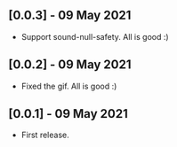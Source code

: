 ## [0.0.3] - 09 May 2021
* Support sound-null-safety. All is good :) 

## [0.0.2] - 09 May 2021
* Fixed the gif. All is good :) 


## [0.0.1] - 09 May 2021
* First release. 
